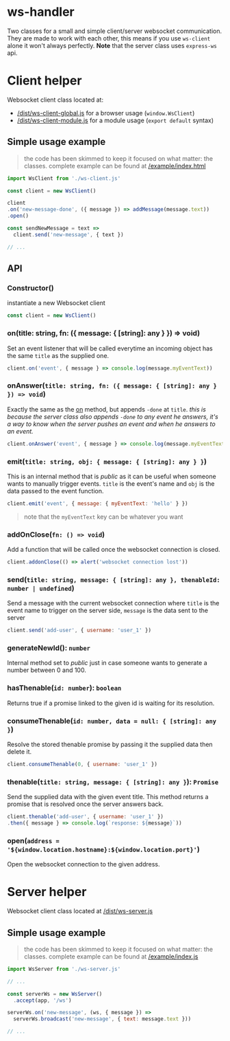 # ws-handler
Two classes for a small and simple client/server websocket communication. They are made to work with each other, this means if you use `ws-client` alone it won't always perfectly.
**Note** that the server class uses `express-ws` api.

# Client helper
Websocket client class located at:
- [/dist/ws-client-global.js](/dist/ws-client-global.js) for a browser usage (`window.WsClient`)
- [/dist/ws-client-module.js](/dist/ws-client-module.js) for a module usage (`export default` syntax)

## Simple usage example
> the code has been skimmed to keep it focused on what matter: the classes.
> complete example can be found at [/example/index.html](/example/index.html)
```js
import WsClient from './ws-client.js'

const client = new WsClient()

client
.on('new-message-done', ({ message }) => addMessage(message.text))
.open()

const sendNewMessage = text =>
  client.send('new-message', { text })

// ...
```

## API

### Constructor()
instantiate a new Websocket client


```js
const client = new WsClient()
```

### on(title: string, fn: ({ message: { [string]: any } }) => void)
Set an event listener that will be called everytime an incoming object has the same `title` as the supplied one.
```js
client.on('event', { message } => console.log(message.myEventText))
```

### onAnswer(`title: string, fn: ({ message: { [string]: any } }) => void`)
Exactly the same as the [on](#on) method, but appends `-done` at `title`. _this is because the server class also appends `-done` to any event he answers, it's a way to know when the server pushes an event and when he answers to an event._

```js
client.onAnswer('event', { message } => console.log(message.myEventText))
```

### emit(`title: string, obj: { message: { [string]: any } }`)
This is an internal method that is _public_ as it can be useful when someone wants to manually trigger events. `title` is the event's name and `obj` is the data passed to the event function.

```js
client.emit('event', { message: { myEventText: 'hello' } })
```
> note that the `myEventText` key can be whatever you want

### addOnClose(`fn: () => void`)
Add a function that will be called once the websocket connection is closed.

```js
client.addonClose(() => alert('websocket connection lost'))
```

### send(`title: string, message: { [string]: any }, thenableId: number | undefined`)
Send a message with the current websocket connection where `title` is the event name to trigger on the server side, `message` is the data sent to the server

```js
client.send('add-user', { username: 'user_1' })

```

### generateNewId(): `number`
Internal method set to _public_ just in case someone wants to generate a number between 0 and 100.

### hasThenable(`id: number`): `boolean`
Returns true if a promise linked to the given id is waiting for its resolution.

### consumeThenable(`id: number, data = null: { [string]: any }`)
Resolve the stored thenable promise by passing it the supplied data then delete it.

```js
client.consumeThenable(0, { username: 'user_1' })
```

### thenable(`title: string, message: { [string]: any }`): `Promise`
Send the supplied data with the given event title. This method returns a promise that is resolved once the server answers back.

```js
client.thenable('add-user', { username: 'user_1' })
.then({ message } => console.log(`response: ${message}`))
```

### open(`address = '${window.location.hostname}:${window.location.port}'`)
Open the websocket connection to the given address.

# Server helper
Websocket client class located at [/dist/ws-server.js](/dist/ws-server.js)

## Simple usage example
> the code has been skimmed to keep it focused on what matter: the classes.
> complete example can be found at [/example/index.js](/example/index.js)
```js
import WsServer from './ws-server.js'

// ...

const serverWs = new WsServer()
  .accept(app, '/ws')

serverWs.on('new-message', (ws, { message }) => 
  serverWs.broadcast('new-message', { text: message.text }))

// ...
```